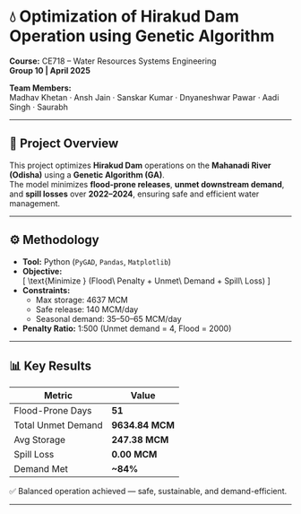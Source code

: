 # 💧 Optimization of Hirakud Dam Operation using Genetic Algorithm  

**Course:** CE718 – Water Resources Systems Engineering  
**Group 10 | April 2025**  

**Team Members:**  
Madhav Khetan · Ansh Jain · Sanskar Kumar · Dnyaneshwar Pawar · Aadi Singh · Saurabh  

---

## 🧠 Project Overview  
This project optimizes **Hirakud Dam** operations on the **Mahanadi River (Odisha)** using a **Genetic Algorithm (GA)**.  
The model minimizes **flood-prone releases**, **unmet downstream demand**, and **spill losses** over **2022–2024**, ensuring safe and efficient water management.  

---

## ⚙️ Methodology  
- **Tool:** Python (`PyGAD`, `Pandas`, `Matplotlib`)  
- **Objective:**  
  \[
  \text{Minimize } (Flood\ Penalty + Unmet\ Demand + Spill\ Loss)
  \]
- **Constraints:**  
  - Max storage: 4637 MCM  
  - Safe release: 140 MCM/day  
  - Seasonal demand: 35–50–65 MCM/day  
- **Penalty Ratio:** 1:500 (Unmet demand = 4, Flood = 2000)  

---

## 📊 Key Results  
| Metric | Value |
|---------|-------|
| Flood-Prone Days | **51** |
| Total Unmet Demand | **9634.84 MCM** |
| Avg Storage | **247.38 MCM** |
| Spill Loss | **0.00 MCM** |
| Demand Met | **~84%** |

✅ Balanced operation achieved — safe, sustainable, and demand-efficient.  

---
